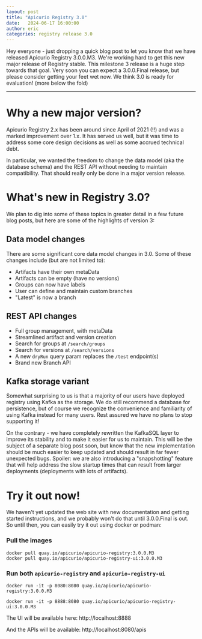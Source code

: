 ```yaml
---
layout: post
title: "Apicurio Registry 3.0"
date:   2024-06-17 16:00:00
author: eric
categories: registry release 3.0
---
```


Hey everyone - just dropping a quick blog post to let you know that we have released
Apicurio Registry 3.0.0.M3.  We're working hard to get this new major release of
Registry stable.  This milestone 3 release is a huge step towards that goal.  Very
soon you can expect a 3.0.0.Final release, but please consider getting your feet 
wet now.  We think 3.0 is ready for evaluation!  (more below the fold)

---

# Why a new major version?
Apicurio Registry 2.x has been around since April of 2021 (!!) and was a marked
improvement over 1.x.  It has served us well, but it was time to address some
core design decisions as well as some accrued technical debt.

In particular, we wanted the freedom to change the data model (aka the database
schema) and the REST API without needing to maintain compatibility.  That should
really only be done in a major version release.

# What's new in Registry 3.0?
We plan to dig into some of these topics in greater detail in a few future blog
posts, but here are some of the highlights of version 3:

## Data model changes
There are some significant core data model changes in 3.0.  Some of these changes
include (but are not limited to):

* Artifacts have their own metaData
* Artifacts can be empty (have no versions)
* Groups can now have labels
* User can define and maintain custom branches
* "Latest" is now a branch

## REST API changes
* Full group management, with metaData
* Streamlined artifact and version creation
* Search for groups at `/search/groups`
* Search for versions at `/search/versions`
* A new `dryRun` query param replaces the `/test` endpoint(s)
* Brand new Branch API

## Kafka storage variant
Somewhat surprising to us is that a majority of our users have deployed registry
using Kafka as the storage.  We do still recommend a database for persistence,
but of course we recognize the convenience and familiarity of using Kafka instead
for many users.  Rest assured we have no plans to stop supporting it!

On the contrary - we have completely rewritten the KafkaSQL layer to improve its
stability and to make it easier for us to maintain.  This will be the subject of
a separate blog post soon, but know that the new implementation should be much
easier to keep updated and should result in far fewer unexpected bugs.  Spoiler:
we are also introducing a "snapshotting" feature that will help address the slow
startup times that can result from larger deployments (deployments with lots of
artifacts).

# Try it out now!
We haven't yet updated the web site with new documentation and getting started 
instructions, and we probably won't do that until 3.0.0.Final is out.  So until
then, you can easily try it out using docker or podman:

### Pull the images
```
docker pull quay.io/apicurio/apicurio-registry:3.0.0.M3
docker pull quay.io/apicurio/apicurio-registry-ui:3.0.0.M3
```

### Run both `apicurio-registry` and `apicurio-registry-ui`
```
docker run -it -p 8080:8080 quay.io/apicurio/apicurio-registry:3.0.0.M3
```
```
docker run -it -p 8888:8080 quay.io/apicurio/apicurio-registry-ui:3.0.0.M3
```

The UI will be available here:  http://localhost:8888

And the APIs will be available:  http://localhost:8080/apis
